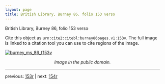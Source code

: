 ```yaml
---
layout: page
title: British Library, Burney 86, folio 153 verso
---
```


British Library, Burney 86, folio 153 verso

Cite this object as `urn:cite2:citebl:burney86pages.v1:153v`.  The full image is linked to a citation tool you can use to cite regions of the image.

[![burney_ms_86_f153v](http://www.homermultitext.org/iipsrv?IIIF=/project/homer/pyramidal/deepzoom/citebl/burney86imgs/v1/burney_ms_86_f153v.tif/full/800,/0/default.jpg)](http://www.homermultitext.org/ict2/?urn=urn:cite2:citebl:burney86imgs.v1:burney_ms_86_f153v) 

<p style="text-align: center; font-style: italic;">Image in the public domain.</p>

---

previous: [153r](../153r/) | next: [154r](../154r/)